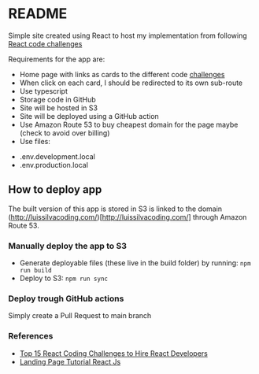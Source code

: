 # README

Simple site created using React to host my implementation from following [React code challenges](https://blog.imocha.io/react-coding-challenges)

Requirements for the app are:

- Home page with links as cards to the different code [challenges](https://blog.imocha.io/react-coding-challenges)
- When click on each card, I should be redirected to its own sub-route
- Use typescript
- Storage code in GitHub
- Site will be hosted in S3
- Site will be deployed using a GitHub action
- Use Amazon Route 53 to buy cheapest domain for the page maybe (check to avoid over billing)
- Use files:

* .env.development.local
* .env.production.local

## How to deploy app

The built version of this app is stored in S3 is linked to the domain (http://luissilvacoding.com/)[http://luissilvacoding.com/]
through Amazon Route 53.

### Manually deploy the app to S3

- Generate deployable files (these live in the build folder) by running: `npm run build`
- Deploy to S3: `npm run sync`

### Deploy trough GitHub actions

Simply create a Pull Request to main branch

### References

- [Top 15 React Coding Challenges to Hire React Developers](https://blog.imocha.io/react-coding-challenges)
- [Landing Page Tutorial React Js](https://www.youtube.com/watch?v=GVjIflROwJ4)
